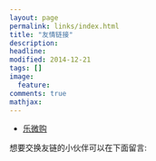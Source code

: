 ```yaml
---
layout: page
permalink: links/index.html
title: "友情链接"
description: 
headline: 
modified: 2014-12-21
tags: []
image: 
  feature: 
comments: true
mathjax: 
---
```


- [乐微购](http://www.leweg.com)


<div class="alert alert-info" role="alert">
    想要交换友链的小伙伴可以在下面留言:
</div>
